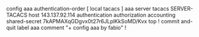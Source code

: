 config
aaa authentication-order [ local tacacs ]
aaa server tacacs SERVER-TACACS
host 143.137.92.114
authentication
authorization
accounting
shared-secret $7$kAPMAXqGDgvx0t27r6JLplKkSoMD/Kvx
top
!
commit and-quit label aaa comment "+ config aaa by fabio"
!
